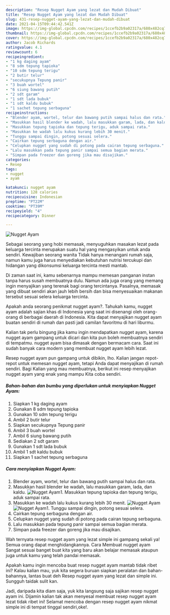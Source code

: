 ```yaml
---
description: "Resep Nugget Ayam yang lezat dan Mudah Dibuat"
title: "Resep Nugget Ayam yang lezat dan Mudah Dibuat"
slug: 431-resep-nugget-ayam-yang-lezat-dan-mudah-dibuat
date: 2021-04-15T09:44:42.541Z
image: https://img-global.cpcdn.com/recipes/1ccefb2b9a02317a/680x482cq70/nugget-ayam-foto-resep-utama.jpg
thumbnail: https://img-global.cpcdn.com/recipes/1ccefb2b9a02317a/680x482cq70/nugget-ayam-foto-resep-utama.jpg
cover: https://img-global.cpcdn.com/recipes/1ccefb2b9a02317a/680x482cq70/nugget-ayam-foto-resep-utama.jpg
author: Jacob Richards
ratingvalue: 4.1
reviewcount: 6
recipeingredient:
- "1 kg daging ayam"
- "8 sdm tepung tapioka"
- "10 sdm tepung terigu"
- "2 butir telur"
- "secukupnya Tepung panir"
- "3 buah wortel"
- "6 siung bawang putih"
- "2 sdt garam"
- "1 sdt lada bubuk"
- "1 sdt kaldu bubuk"
- "1 sachet tepung serbaguna"
recipeinstructions:
- "Blender ayam, wortel, telur dan bawang putih sampai halus dan rata."
- "Masukkan hasil blender ke wadah, lalu masukkan garam, lada, dan kaldu."
- "Masukkan tepung tapioka dan tepung terigu, aduk sampai rata."
- "Masukkan ke wadah lalu kukus kurang lebih 30 menit."
- "Tunggu sampai dingin, potong sesuai selera."
- "Cairkan tepung serbaguna dengan air."
- "Celupkan nugget yang sudah di potong pada cairan tepung serbaguna."
- "Lalu masukkan pada tepung panir sampai semua bagian merata."
- "Simpan pada freezer dan goreng jika mau disajikan."
categories:
- Resep
tags:
- nugget
- ayam

katakunci: nugget ayam 
nutrition: 128 calories
recipecuisine: Indonesian
preptime: "PT22M"
cooktime: "PT39M"
recipeyield: "4"
recipecategory: Dinner

---
```



![Nugget Ayam](https://img-global.cpcdn.com/recipes/1ccefb2b9a02317a/680x482cq70/nugget-ayam-foto-resep-utama.jpg)

Sebagai seorang yang hobi memasak, menyuguhkan masakan lezat pada keluarga tercinta merupakan suatu hal yang mengasyikan untuk anda sendiri. Kewajiban seorang  wanita Tidak hanya menangani rumah saja, namun kamu juga harus menyediakan kebutuhan nutrisi tercukupi dan hidangan yang dikonsumsi keluarga tercinta mesti mantab.

Di zaman  saat ini, kamu sebenarnya mampu memesan panganan instan tanpa harus susah membuatnya dulu. Namun ada juga orang yang memang ingin menyajikan yang terenak bagi orang tercintanya. Pasalnya, memasak yang dibuat sendiri akan jauh lebih bersih dan bisa menyesuaikan makanan tersebut sesuai selera keluarga tercinta. 



Apakah anda seorang penikmat nugget ayam?. Tahukah kamu, nugget ayam adalah sajian khas di Indonesia yang saat ini disenangi oleh orang-orang di berbagai daerah di Indonesia. Kita dapat menyajikan nugget ayam buatan sendiri di rumah dan pasti jadi camilan favoritmu di hari liburmu.

Kalian tak perlu bingung jika kamu ingin mendapatkan nugget ayam, karena nugget ayam gampang untuk dicari dan kita pun boleh membuatnya sendiri di tempatmu. nugget ayam bisa dimasak dengan bermacam cara. Saat ini sudah banyak cara modern yang membuat nugget ayam lebih lezat.

Resep nugget ayam pun gampang untuk dibikin, lho. Kalian jangan repot-repot untuk memesan nugget ayam, tetapi Anda dapat menyajikan di rumah sendiri. Bagi Kalian yang mau membuatnya, berikut ini resep menyajikan nugget ayam yang enak yang mampu Kita coba sendiri.

<!--inarticleads1-->

##### Bahan-bahan dan bumbu yang diperlukan untuk menyiapkan Nugget Ayam:

1. Siapkan 1 kg daging ayam
1. Gunakan 8 sdm tepung tapioka
1. Gunakan 10 sdm tepung terigu
1. Ambil 2 butir telur
1. Siapkan secukupnya Tepung panir
1. Ambil 3 buah wortel
1. Ambil 6 siung bawang putih
1. Sediakan 2 sdt garam
1. Gunakan 1 sdt lada bubuk
1. Ambil 1 sdt kaldu bubuk
1. Siapkan 1 sachet tepung serbaguna




<!--inarticleads2-->

##### Cara menyiapkan Nugget Ayam:

1. Blender ayam, wortel, telur dan bawang putih sampai halus dan rata.
1. Masukkan hasil blender ke wadah, lalu masukkan garam, lada, dan kaldu.
<img src="https://img-global.cpcdn.com/steps/f55f1a69cb47263b/160x128cq70/nugget-ayam-langkah-memasak-2-foto.jpg" alt="Nugget Ayam">1. Masukkan tepung tapioka dan tepung terigu, aduk sampai rata.
1. Masukkan ke wadah lalu kukus kurang lebih 30 menit.
<img src="https://img-global.cpcdn.com/steps/06c02d859bf0ae38/160x128cq70/nugget-ayam-langkah-memasak-4-foto.jpg" alt="Nugget Ayam"><img src="https://img-global.cpcdn.com/steps/08bc3e3c4c54c6c4/160x128cq70/nugget-ayam-langkah-memasak-4-foto.jpg" alt="Nugget Ayam">1. Tunggu sampai dingin, potong sesuai selera.
1. Cairkan tepung serbaguna dengan air.
1. Celupkan nugget yang sudah di potong pada cairan tepung serbaguna.
1. Lalu masukkan pada tepung panir sampai semua bagian merata.
1. Simpan pada freezer dan goreng jika mau disajikan.




Wah ternyata resep nugget ayam yang lezat simple ini gampang sekali ya! Semua orang dapat menghidangkannya. Cara Membuat nugget ayam Sangat sesuai banget buat kita yang baru akan belajar memasak ataupun juga untuk kamu yang telah pandai memasak.

Apakah kamu ingin mencoba buat resep nugget ayam mantab tidak ribet ini? Kalau kalian mau, yuk kita segera buruan siapkan peralatan dan bahan-bahannya, lantas buat deh Resep nugget ayam yang lezat dan simple ini. Sungguh taidak sulit kan. 

Jadi, daripada kita diam saja, yuk kita langsung saja sajikan resep nugget ayam ini. Dijamin kalian tak akan menyesal membuat resep nugget ayam lezat tidak ribet ini! Selamat mencoba dengan resep nugget ayam nikmat simple ini di tempat tinggal sendiri,oke!.

